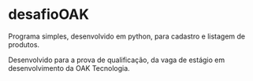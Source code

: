 # desafioOAK
Programa simples, desenvolvido em python, para cadastro e listagem de produtos.

Desenvolvido para a prova de qualificação, da vaga de estágio em desenvolvimento da OAK Tecnologia.
